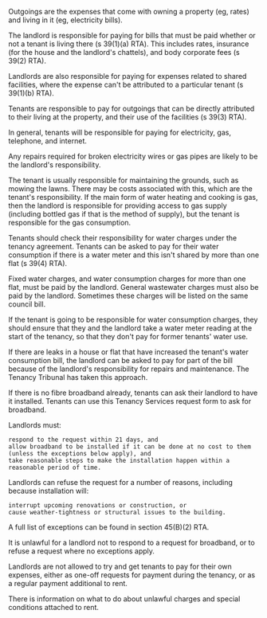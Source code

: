 

Outgoings are the expenses that come with owning a property (eg, rates) and living in it (eg, electricity bills).

The landlord is responsible for paying for bills that must be paid whether or not a tenant is living there (s 39(1)(a) RTA). This includes rates, insurance (for the house and the landlord's chattels), and body corporate fees (s 39(2) RTA).

Landlords are also responsible for paying for expenses related to shared facilities, where the expense can't be attributed to a particular tenant (s 39(1)(b) RTA).

Tenants are responsible to pay for outgoings that can be directly attributed to their living at the property, and their use of the facilities (s 39(3) RTA).

In general, tenants will be responsible for paying for electricity, gas, telephone, and internet.

Any repairs required for broken electricity wires or gas pipes are likely to be the landlord's responsibility.

The tenant is usually responsible for maintaining the grounds, such as mowing the lawns. There may be costs associated with this, which are the tenant's responsibility.
If the main form of water heating and cooking is gas, then the landlord is responsible for providing access to gas supply (including bottled gas if that is the method of supply), but the tenant is responsible for the gas consumption.

Tenants should check their responsibility for water charges under the tenancy agreement. Tenants can be asked to pay for their water consumption if there is a water meter and this isn't shared by more than one flat (s 39(4) RTA).

Fixed water charges, and water consumption charges for more than one flat, must be paid by the landlord. General wastewater charges must also be paid by the landlord. Sometimes these charges will be listed on the same council bill.

If the tenant is going to be responsible for water consumption charges, they should ensure that they and the landlord take a water meter reading at the start of the tenancy, so that they don't pay for former tenants' water use.

If there are leaks in a house or flat that have increased the tenant's water consumption bill, the landlord can be asked to pay for part of the bill because of the landlord's responsibility for repairs and maintenance. The Tenancy Tribunal has taken this approach.

If there is no fibre broadband already, tenants can ask their landlord to have it installed. Tenants can use this Tenancy Services request form to ask for broadband. 

Landlords must: 

    respond to the request within 21 days, and
    allow broadband to be installed if it can be done at no cost to them (unless the exceptions below apply), and
    take reasonable steps to make the installation happen within a reasonable period of time. 

Landlords can refuse the request for a number of reasons, including because installation will: 

    interrupt upcoming renovations or construction, or  
    cause weather-tightness or structural issues to the building. 

A full list of exceptions can be found in section 45(B)(2) RTA. 

It is unlawful for a landlord not to respond to a request for broadband, or to refuse a request where no exceptions apply.  

Landlords are not allowed to try and get tenants to pay for their own expenses, either as one-off requests for payment during the tenancy, or as a regular payment additional to rent.

There is information on what to do about unlawful charges and special conditions attached to rent.
